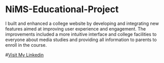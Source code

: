 # NiMS-Educational-Project
I built and enhanced a college website by developing and integrating new features aimed at improving user experience and engagement. The improvements included a more intuitive interface and college facilities to everyone about media studies and providing all information to parents to enroll in the course. 


#[Visit My Linkedin](www.linkedin.com/in/prakashroutaray)
